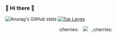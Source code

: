 ### 👋 Hi there 👋


![Anurag's GitHub stats](https://github-readme-stats.vercel.app/api?username=eunnjin&show_icons=true&theme=buefy)
[![Top Langs](https://github-readme-stats.vercel.app/api/top-langs/?username=eunnjin&layout=compact)](https://github.com/anuraghazra/github-readme-stats)

<div align="center">
   :cherries:
<a href="https://instagram.com/bagn._.jin">
    <img 
        src="http://img.shields.io/badge/-bagn._.jin-FF8282?style=flat-square&logo=Instagram&logoColor=white&link=https://instagram.com/alpox.dev/"
        style="height : auto; margin-left : 10px; margin-right : 10px;"/>
</a>
  :cherries:
</div>

<!--
**eunnjin/eunnjin** is a ✨ _special_ ✨ repository because its `README.md` (this file) appears on your GitHub profile.

Here are some ideas to get you started:

- 🔭 I’m currently working on ...
- 🌱 I’m currently learning ...
- 👯 I’m looking to collaborate on ...
- 🤔 I’m looking for help with ...
- 💬 Ask me about ...
- 📫 How to reach me: ...
- 😄 Pronouns: ...
- ⚡ Fun fact: ...
-->
